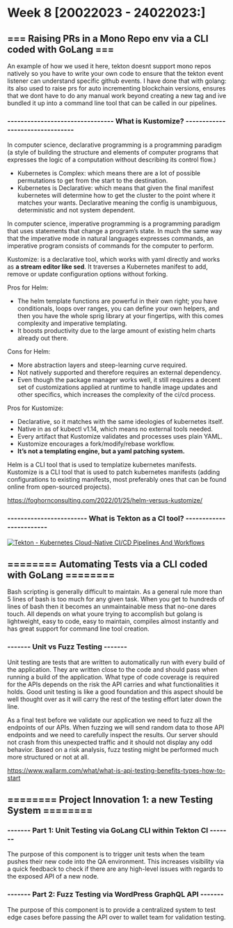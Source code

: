 # Week 8 [20022023 - 24022023:]

## === Raising PRs in a Mono Repo env via a CLI coded with GoLang ===

An example of how we used it here, tekton doesnt support mono repos natively so you have to write your own code to ensure that the tekton event listener can understand specific github events. I have done that with golang: its also used to raise prs for auto incrementing blockchain versions, ensures that we dont have to do any manual work beyond creating a new tag and ive bundled it up into a command line tool that can be called in our pipelines.

### -------------------------------- What is Kustomize? --------------------------------

In computer science, declarative programming is a programming paradigm (a style of building the structure and elements of computer programs that expresses the logic of a computation without describing its control flow.)

<ul>
    <li>Kubernetes is Complex: which means there are a lot of possible permutations to get from the start to the destination.</li>
    <li>Kubernetes is Declarative: which means that given the final manifest kubernetes will determine how to get the cluster to the point where it matches your wants. Declarative meaning the config is unambiguous, deterministic and not system dependent.</li>
</ul>

In computer science, imperative programming is a programming paradigm that uses statements that change a program’s state. In much the same way that the imperative mode in natural languages expresses commands, an imperative program consists of commands for the computer to perform.

Kustomize: is a declarative tool, which works with yaml directly and works as <strong>a stream editor like sed</strong>. It traverses a Kubernetes manifest to add, remove or update configuration options without forking.

Pros for Helm:

<ul>
    <li>The helm template functions are powerful in their own right; you have conditionals, loops over ranges, you can define your own helpers, and then you have the whole sprig library at your fingertips, with this comes complexity and imperative templating.</li>
    <li>It boosts productivity due to the large amount of existing helm charts already out there.</li>
</ul>

Cons for Helm:

<ul>
    <li>More abstraction layers and steep-learning curve required.</li>
    <li>Not natively supported and therefore requires an external dependency.</li>
    <li>Even though the package manager works well, it still requires a decent set of customizations applied at runtime to handle image updates and other specifics, which increases the complexity of the ci/cd process.</li>
</ul>

Pros for Kustomize:

<ul>
    <li>Declarative, so it matches with the same ideologies of kubernetes itself.</li>
    <li>Native in as of kubectl v1.14, which means no external tools needed.</li>
    <li>Every artifact that Kustomize validates and processes uses plain YAML.</li>
    <li>Kustomize encourages a fork/modify/rebase workflow.</li>
    <li><strong>It’s not a templating engine, but a yaml patching system.</strong></li>
</ul>

Helm is a CLI tool that is used to templatize kubernetes manifests. Kustomize is a CLI tool that is used to patch kubernetes manifests (adding configurations to existing manifests, most preferably ones that can be found online from open-sourced projects).

https://foghornconsulting.com/2022/01/25/helm-versus-kustomize/

### ------------------------ What is Tekton as a CI tool? ------------------------

[![Tekton - Kubernetes Cloud-Native CI/CD Pipelines And Workflows](https://img.youtube.com/vi/7mvrpxz_BfE/0.jpg)](https://www.youtube.com/watch?v=7mvrpxz_BfE "Tekton - Kubernetes Cloud-Native CI/CD Pipelines And Workflows")

## ======== Automating Tests via a CLI coded with GoLang ========

Bash scripting is generally difficult to maintain. As a general rule more than 5 lines of bash is too much for any given task. When you get to hundreds of lines of bash then it becomes an unmaintainable mess that no-one dares touch. All depends on what youre trying to accomplish but golang is lightweight, easy to code, easy to maintain, compiles almost instantly and has great support for command line tool creation.

### ------- Unit vs Fuzz Testing -------

Unit testing are tests that are written to automatically run with every build of the application. They are written close to the code and should pass when running a build of the application. What type of code coverage is required for the APIs depends on the risk the API carries and what functionalities it holds. Good unit testing is like a good foundation and this aspect should be well thought over as it will carry the rest of the testing effort later down the line.

As a final test before we validate our application we need to fuzz all the endpoints of our APIs. When fuzzing we will send random data to those API endpoints and we need to carefully inspect the results. Our server should not crash from this unexpected traffic and it should not display any odd behavior. Based on a risk analysis, fuzz testing might be performed much more structured or not at all.

https://www.wallarm.com/what/what-is-api-testing-benefits-types-how-to-start

## ======== Project Innovation 1: a new Testing System ========

### ------- Part 1: Unit Testing via GoLang CLI within Tekton CI -------

The purpose of this component is to trigger unit tests when the team pushes their new code into the QA environment. This increases visibility via a quick feedback to check if there are any high-level issues with regards to the exposed API of a new node.

### ------- Part 2: Fuzz Testing via WordPress GraphQL API -------

The purpose of this component is to provide a centralized system to test edge cases before passing the API over to wallet team for validation testing.

